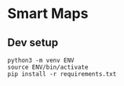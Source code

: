 # Smart Maps



## Dev setup
```
python3 -m venv ENV
source ENV/bin/activate
pip install -r requirements.txt
```